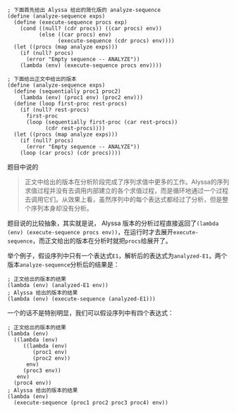 ```
; 下面首先给出 Alyssa 给出的简化版的 analyze-sequence
(define (analyze-sequence exps)
  (define (execute-sequence procs exp)
    (cond ((null? (cdr procs)) ((car procs) env))
          (else ((car procs) env)
                (execute-sequence (cdr procs) env))))
  (let ((procs (map analyze exps)))
    (if (null? procs)
      (error "Empty sequence -- ANALYZE"))
    (lambda (env) (execute-sequence procs env))))

; 下面给出正文中给出的版本
(define (analyze-sequence exps)
  (define (sequentially proc1 proc2)
    (lambda (env) (proc1 env) (proc2 env)))
  (define (loop first-proc rest-procs)
    (if (null? rest-procs)
      first-proc
      (loop (sequentially first-proc (car rest-procs))
            (cdr rest-procs))))
  (let ((procs (map analyze exps)))
    (if (null? procs)
      (error "Empty sequence -- ANALYZE"))
    (loop (car procs) (cdr procs))))    
```

题目中说的

> 正文中给出的版本在分析阶段完成了序列求值中更多的工作。Alyssa的序列求值过程并没有去调用内部建立的各个求值过程，而是循环地通过一个过程去调用它们。从效果上看，虽然序列中的每个表达式都经过了分析，但是整个序列本身却没有分析。

题目说的比较抽象，其实就是说， Alyssa 版本的分析过程直接返回了`(lambda (env) (execute-sequence procs env))`，在运行时才去展开`execute-sequence`，而正文给出的版本在分析时就把`procs`给展开了。

举个例子，假设序列中只有一个表达式`E1`，解析后的表达式为`analyzed-E1`，两个版本`analyze-sequence`分析后的结果是：

```
; 正文给出的版本的结果
(lambda (env) (analyzed-E1 env))
; Alyssa 给出的版本的结果
(lambda (env) (execute-sequence (analyzed-E1)))
```

一个的话不是特别明显，我们可以假设序列中有四个表达式：
```
; 正文给出的版本的结果
(lambda (env)
  ((lambda (env)
     ((lambda (env)
        (proc1 env)
        (proc2 env))
      env)
     (proc3 env))
   env)
  (proc4 env))
; Alyssa 给出的版本的结果
(lambda (env)
  (execute-sequence (proc1 proc2 proc3 proc4) env))  
```
